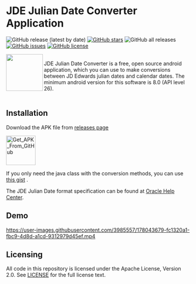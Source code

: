 # JDE Julian Date Converter Application


![GitHub release (latest by date)](https://img.shields.io/github/v/release/XarisA/jde-julian-date-converter-android-app)
[![GitHub stars](https://img.shields.io/github/stars/XarisA/jde-julian-date-converter-android-app)](https://github.com/XarisA/jde-julian-date-converter-android-app/stargazers)
![GitHub all releases](https://img.shields.io/github/downloads/XarisA/jde-julian-date-converter-android-app/total)
[![GitHub issues](https://img.shields.io/github/issues/XarisA/jde-julian-date-converter-android-app)](https://github.com/XarisA/jde-julian-date-converter-android-app/issues)
[![GitHub license](https://img.shields.io/github/license/XarisA/jde-julian-date-converter-android-app)](https://github.com/XarisA/jde-julian-date-converter-android-app/blob/master/LICENSE)

<img width="100" src="https://user-images.githubusercontent.com/3985557/177963763-91b5a8f9-2b2d-486a-9a03-2302b1dd460c.png" align="left" />

<br>
JDE Julian Date Converter is a free, open source android application, which you can use to make conversions between JD Edwards julian dates and calendar dates.
The minimum android version for this software is 8.0 (API level 26).

<br>
<br>

## Installation

Download the APK file from [releases page](https://github.com/XarisA/jde-julian-date-converter-android-app/releases/latest)

<a href="https://github.com/XarisA/jde-julian-date-converter-android-app/releases/download/v1.0/jde-jdc-1.0-release.apk">
    <img src="https://user-images.githubusercontent.com/3985557/178496603-5ad0020f-d586-4a7e-ab72-8868619dab58.png"
    alt="Get_APK_From_GitHub"
    height="80">
</a>


If you only need the java class with the conversion methods, you can use [this gist](https://gist.github.com/XarisA/73c1d8f0faf2e3cf5c6fe1d1442f7e68) .

The JDE Julian Date format specification can be found at [Oracle Help Center](https://docs.oracle.com/cd/E26228_01/doc.93/e21961/julian_date_conv.htm).



## Demo

https://user-images.githubusercontent.com/3985557/178043679-fc1320a1-fbc9-4d8d-a1cd-9312979d45ef.mp4

## Licensing

All code in this repository is licensed under the Apache License, Version 2.0. See [LICENSE](https://github.com/XarisA/jde-julian-date-converter-android-app/blob/master/LICENSE) for the full license text.
